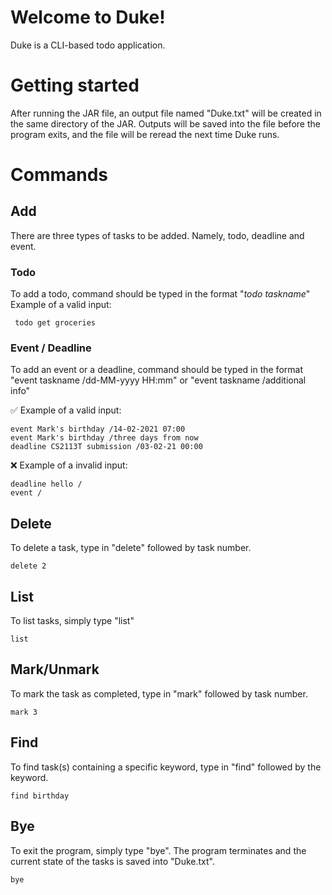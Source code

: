 
# Welcome to Duke!
Duke is a CLI-based todo application.
# Getting started
After running the JAR file, an output file named "Duke.txt" will be created in the same directory of the JAR.  Outputs will be saved into the file before the program exits, and the file will be reread the next time Duke runs.

# Commands
## Add
There are three types of tasks to be added. Namely, todo, deadline and event.
### Todo

To add a todo,  command should be typed in the format "*todo taskname*"
Example of a valid input:


     todo get groceries

### Event / Deadline

To add an event or a deadline, command should be typed in the format "event taskname /dd-MM-yyyy HH:mm" or "event taskname /additional info"

:white_check_mark: Example of a valid input:


    event Mark's birthday /14-02-2021 07:00 
    event Mark's birthday /three days from now
    deadline CS2113T submission /03-02-21 00:00
:x: Example of a invalid input:

	deadline hello /
	event / 

## Delete
To delete a task, type in "delete" followed by task number.


    delete 2

## List
To list tasks, simply type "list"


    list

## Mark/Unmark
To mark the task as completed, type in "mark" followed by task number.


    mark 3

## Find
To find task(s) containing a specific keyword, type in "find" followed by the keyword.

    find birthday

## Bye
To exit the program, simply type "bye". The program terminates and the current state of the tasks is saved into "Duke.txt".

    bye
